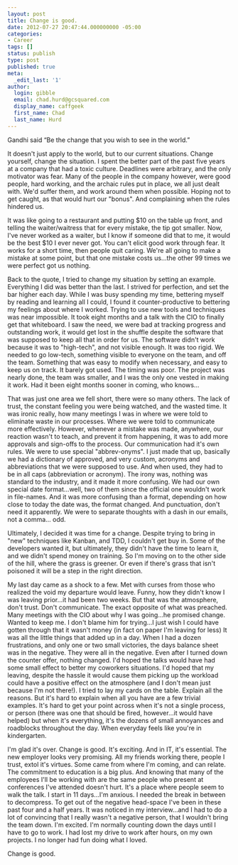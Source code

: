 ```yaml
---
layout: post
title: Change is good.
date: 2012-07-27 20:47:44.000000000 -05:00
categories:
- Career
tags: []
status: publish
type: post
published: true
meta:
  _edit_last: '1'
author:
  login: gibble
  email: chad.hurd@gcsquared.com
  display_name: caffgeek
  first_name: Chad
  last_name: Hurd
---
```

Gandhi said “Be the change that you wish to see in the world.”

It doesn't just apply to the world, but to our current situations. Change yourself, change the situation. I spent the better part of the past five years at a company that had a toxic culture. Deadlines were arbitrary, and the only motivator was fear. Many of the people in the company however, were good people, hard working, and the archaic rules put in place, we all just dealt with. We'd suffer them, and work around them when possible. Hoping not to get caught, as that would hurt our "bonus". And complaining when the rules hindered us.

It was like going to a restaurant and putting $10 on the table up front, and telling the waiter/waitress that for every mistake, the tip got smaller. Now, I've never worked as a waiter, but I know if someone did that to me, it would be the best $10 I ever never got. You can't elicit good work through fear. It works for a short time, then people quit caring. We're all going to make a mistake at some point, but that one mistake costs us...the other 99 times we were perfect got us nothing.

Back to the quote, I tried to change my situation by setting an example. Everything I did was better than the last. I strived for perfection, and set the bar higher each day. While I was busy spending my time, bettering myself by reading and learning all I could, I found it counter-productive to bettering my feelings about where I worked. Trying to use new tools and techniques was near impossible. It took eight months and a talk with the CIO to finally get that whiteboard. I saw the need, we were bad at tracking progress and outstanding work, it would get lost in the shuffle despite the software that was supposed to keep all that in order for us. The software didn't work because it was to "high-tech", and not visible enough. It was too rigid. We needed to go low-tech, something visible to everyone on the team, and off the team. Something that was easy to modify when necessary, and easy to keep us on track. It barely got used. The timing was poor. The project was nearly done, the team was smaller, and I was the only one vested in making it work. Had it been eight months sooner in coming, who knows...

That was just one area we fell short, there were so many others. The lack of trust, the constant feeling you were being watched, and the wasted time. It was ironic really, how many meetings I was in where we were told to eliminate waste in our processes. Where we were told to communicate more effectively. However, whenever a mistake was made, anywhere, our reaction wasn't to teach, and prevent it from happening, it was to add more approvals and sign-offs to the process. Our communication had it's own rules. We were to use special "abbrev-onyms". I just made that up, basically we had a dictionary of approved, and very custom, acronyms and abbreviations that we were supposed to use. And when used, they had to be in all caps (abbreviation or acronym). The irony was, nothing was standard to the industry, and it made it more confusing. We had our own special date format...well, two of them since the official one wouldn't work in file-names. And it was more confusing than a format, depending on how close to today the date was, the format changed. And punctuation, don't need it apparently. We were to separate thoughts with a dash in our emails, not a comma... odd.

Ultimately, I decided it was time for a change. Despite trying to bring in "new" techniques like Kanban, and TDD, I couldn't get buy in. Some of the developers wanted it, but ultimately, they didn't have the time to learn it, and we didn't spend money on training. So I'm moving on to the other side of the hill, where the grass is greener. Or even if there's grass that isn't poisoned it will be a step in the right direction.

My last day came as a shock to a few. Met with curses from those who realized the void my departure would leave. Funny, how they didn't know I was leaving prior...it had been two weeks. But that was the atmosphere, don't trust. Don't communicate. The exact opposite of what was preached. Many meetings with the CIO about why I was going...he promised change. Wanted to keep me. I don't blame him for trying...I just wish I could have gotten through that it wasn't money (in fact on paper I'm leaving for less) It was all the little things that added up in a day. When I had a dozen frustrations, and only one or two small victories, the days balance sheet was in the negative. They were all in the negative. Even after I turned down the counter offer, nothing changed. I'd hoped the talks would have had some small effect to better my coworkers situations. I'd hoped that my leaving, despite the hassle it would cause them picking up the workload could have a positive effect on the atmosphere (and I don't mean just because I'm not there!). I tried to lay my cards on the table. Explain all the reasons. But it's hard to explain when all you have are a few trivial examples. It's hard to get your point across when it's not a single process, or person (there was one that should be fired, however...it would have helped) but when it's everything, it's the dozens of small annoyances and roadblocks throughout the day. When everyday feels like you're in kindergarten.

I'm glad it's over. Change is good. It's exciting. And in IT, it's essential. The new employer looks very promising. All my friends working there, people I trust, extol it's virtues. Some came from where I'm coming, and can relate. The commitment to education is a big plus. And knowing that many of the employees I'll be working with are the same people who present at conferences I've attended doesn't hurt. It's a place where people seem to walk the talk. I start in 11 days...I'm anxious. I needed the break in between to decompress. To get out of the negative head-space I've been in these past four and a half years. It was noticed in my interview...and I had to do a lot of convincing that I really wasn't a negative person, that I wouldn't bring the team down. I'm excited. I'm normally counting down the days until I have to go to work. I had lost my drive to work after hours, on my own projects. I no longer had fun doing what I loved.

Change is good.